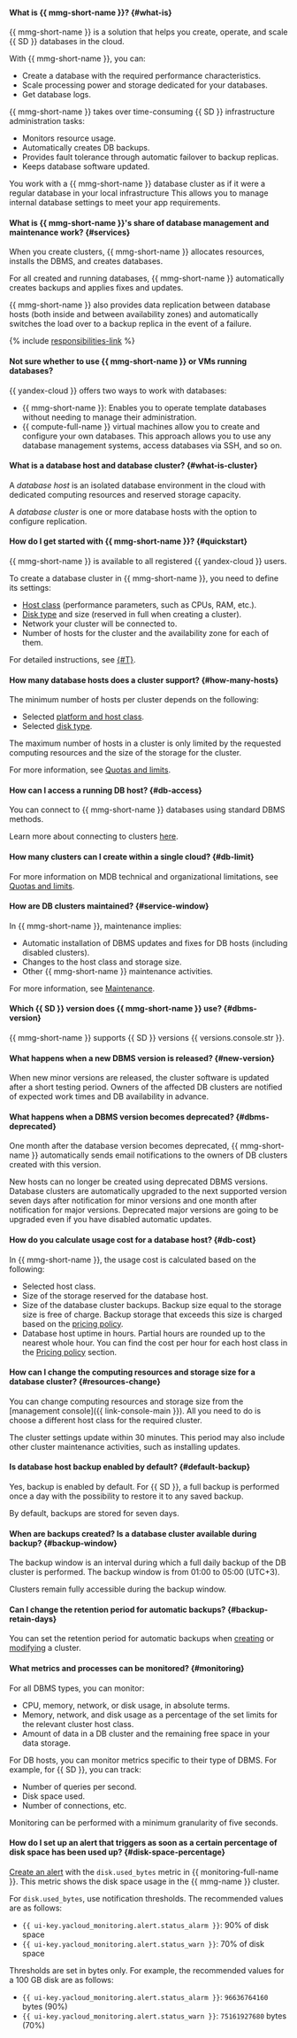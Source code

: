 #### What is {{ mmg-short-name }}? {#what-is}

{{ mmg-short-name }} is a solution that helps you create, operate, and scale {{ SD }} databases in the cloud.

With {{ mmg-short-name }}, you can:
- Create a database with the required performance characteristics.
- Scale processing power and storage dedicated for your databases.
- Get database logs.

{{ mmg-short-name }} takes over time-consuming {{ SD }} infrastructure administration tasks:
- Monitors resource usage.
- Automatically creates DB backups.
- Provides fault tolerance through automatic failover to backup replicas.
- Keeps database software updated.

You work with a {{ mmg-short-name }} database cluster as if it were a regular database in your local infrastructure This allows you to manage internal database settings to meet your app requirements.


#### What is {{ mmg-short-name }}'s share of database management and maintenance work? {#services}

When you create clusters, {{ mmg-short-name }} allocates resources, installs the DBMS, and creates databases.

For all created and running databases, {{ mmg-short-name }} automatically creates backups and applies fixes and updates.

{{ mmg-short-name }} also provides data replication between database hosts (both inside and between availability zones) and automatically switches the load over to a backup replica in the event of a failure.

{% include [responsibilities-link](../../_includes/mdb/responsibilities-link.md) %}

#### Not sure whether to use {{ mmg-short-name }} or VMs running databases?

{{ yandex-cloud }} offers two ways to work with databases:

- {{ mmg-short-name }}: Enables you to operate template databases without needing to manage their administration.
- {{ compute-full-name }} virtual machines allow you to create and configure your own databases. This approach allows you to use any database management systems, access databases via SSH, and so on.


#### What is a database host and database cluster? {#what-is-cluster}

A _database host_ is an isolated database environment in the cloud with dedicated computing resources and reserved storage capacity.

A _database cluster_ is one or more database hosts with the option to configure replication.


#### How do I get started with {{ mmg-short-name }}? {#quickstart}

{{ mmg-short-name }} is available to all registered {{ yandex-cloud }} users.

To create a database cluster in {{ mmg-short-name }}, you need to define its settings:

- [Host class](../../storedoc/concepts/instance-types.md) (performance parameters, such as CPUs, RAM, etc.).
- [Disk type](../../storedoc/concepts/storage.md) and size (reserved in full when creating a cluster).
- Network your cluster will be connected to.
- Number of hosts for the cluster and the availability zone for each of them.

For detailed instructions, see [{#T}](../../storedoc/quickstart.md).


#### How many database hosts does a cluster support? {#how-many-hosts}

The minimum number of hosts per cluster depends on the following:
* Selected [platform and host class](../../storedoc/concepts/instance-types.md).
* Selected [disk type](../../storedoc/concepts/storage.md).

The maximum number of hosts in a cluster is only limited by the requested computing resources and the size of the storage for the cluster.

For more information, see [Quotas and limits](../../storedoc/concepts/limits.md).


#### How can I access a running DB host? {#db-access}

You can connect to {{ mmg-short-name }} databases using standard DBMS methods.

Learn more about connecting to clusters [here](../../storedoc/operations/connect/index.md).


#### How many clusters can I create within a single cloud? {#db-limit}

For more information on MDB technical and organizational limitations, see [Quotas and limits](../../storedoc/concepts/limits.md).


#### How are DB clusters maintained? {#service-window}

In {{ mmg-short-name }}, maintenance implies:

- Automatic installation of DBMS updates and fixes for DB hosts (including disabled clusters).
- Changes to the host class and storage size.
- Other {{ mmg-short-name }} maintenance activities.

For more information, see [Maintenance](../../storedoc/concepts/maintenance.md).

#### Which {{ SD }} version does {{ mmg-short-name }} use? {#dbms-version}

{{ mmg-short-name }} supports {{ SD }} versions {{ versions.console.str }}.


#### What happens when a new DBMS version is released? {#new-version}

When new minor versions are released, the cluster software is updated after a short testing period. Owners of the affected DB clusters are notified of expected work times and DB availability in advance.


#### What happens when a DBMS version becomes deprecated? {#dbms-deprecated}

One month after the database version becomes deprecated, {{ mmg-short-name }} automatically sends email notifications to the owners of DB clusters created with this version.

New hosts can no longer be created using deprecated DBMS versions. Database clusters are automatically upgraded to the next supported version seven days after notification for minor versions and one month after notification for major versions. Deprecated major versions are going to be upgraded even if you have disabled automatic updates.


#### How do you calculate usage cost for a database host? {#db-cost}

In {{ mmg-short-name }}, the usage cost is calculated based on the following:

- Selected host class.
- Size of the storage reserved for the database host.
- Size of the database cluster backups. Backup size equal to the storage size is free of charge. Backup storage that exceeds this size is charged based on the [pricing policy](../../storedoc/pricing.md).
- Database host uptime in hours. Partial hours are rounded up to the nearest whole hour. You can find the cost per hour for each host class in the [Pricing policy](../../storedoc/pricing.md) section.

#### How can I change the computing resources and storage size for a database cluster? {#resources-change}

You can change computing resources and storage size from the [management console]({{ link-console-main }}). All you need to do is choose a different host class for the required cluster.

The cluster settings update within 30 minutes. This period may also include other cluster maintenance activities, such as installing updates.


#### Is database host backup enabled by default? {#default-backup}

Yes, backup is enabled by default. For {{ SD }}, a full backup is performed once a day with the possibility to restore it to any saved backup.

By default, backups are stored for seven days.

#### When are backups created? Is a database cluster available during backup? {#backup-window}

The backup window is an interval during which a full daily backup of the DB cluster is performed. The backup window is from 01:00 to 05:00 (UTC+3).

Clusters remain fully accessible during the backup window.

#### Can I change the retention period for automatic backups? {#backup-retain-days}

You can set the retention period for automatic backups when [creating](../../storedoc/operations/cluster-create.md) or [modifying](../../storedoc/operations/update.md#change-additional-settings) a cluster.

#### What metrics and processes can be monitored? {#monitoring}

For all DBMS types, you can monitor:

- CPU, memory, network, or disk usage, in absolute terms.
- Memory, network, and disk usage as a percentage of the set limits for the relevant cluster host class.
- Amount of data in a DB cluster and the remaining free space in your data storage.

For DB hosts, you can monitor metrics specific to their type of DBMS. For example, for {{ SD }}, you can track:
- Number of queries per second.
- Disk space used.
- Number of connections, etc.

Monitoring can be performed with a minimum granularity of five seconds.

#### How do I set up an alert that triggers as soon as a certain percentage of disk space has been used up? {#disk-space-percentage}

[Create an alert](../../storedoc/operations/monitoring.md#monitoring-integration) with the `disk.used_bytes` metric in {{ monitoring-full-name }}. This metric shows the disk space usage in the {{ mmg-name }} cluster.

For `disk.used_bytes`, use notification thresholds. The recommended values are as follows:

* `{{ ui-key.yacloud_monitoring.alert.status_alarm }}`: 90% of disk space
* `{{ ui-key.yacloud_monitoring.alert.status_warn }}`: 70% of disk space

Thresholds are set in bytes only. For example, the recommended values for a 100 GB disk are as follows:

* `{{ ui-key.yacloud_monitoring.alert.status_alarm }}`: `96636764160` bytes (90%)
* `{{ ui-key.yacloud_monitoring.alert.status_warn }}`: `75161927680` bytes (70%)
